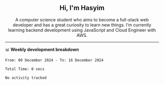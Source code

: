 <h2 align="center">Hi, I'm Hasyim</h2>

<p align="center">A computer science student who aims to become a full-stack web developer and has a great curiosity to learn new things. I’m currently learning backend development using JavaScript and Cloud Engineer with AWS.</p>

---

📊 **Weekly development breakdown**

<!--START_SECTION:waka-->

```txt
From: 09 December 2024 - To: 16 December 2024

Total Time: 0 secs

No activity tracked
```

<!--END_SECTION:waka-->

<!-- - You can reach me on **hasyim11c@gmail.com** -->
